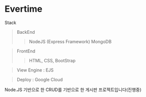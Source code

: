 # Evertime

Stack
> BackEnd
>> NodeJS (Express Framework)
>> MongoDB

> FrontEnd
>> HTML, CSS, BootStrap

> View Engine : EJS

> Deploy : Google Cloud

Node.JS 기반으로 한 CRUD를 기반으로 한 게시판 프로젝트입니다(진행중)
